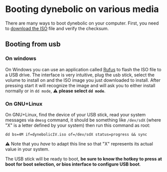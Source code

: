 # Booting dynebolic on various media

There are many ways to boot dynebolic on your computer. First, you need to [download the ISO](https://dyne.org/dynebolic/download/) file and verify the checksum.

## Booting from usb

### On windows

On Windows you can use an application called [Rufus](https://rufus.ie/) to flash the ISO file to a USB drive.
The interface is very intuitive, plug the usb stick, select the volume to install on and the ISO image you just downloaded to install. After pressing start it will recognize the image and will ask you to either install normally or in `dd mode`, ⚠️ **please select `dd mode`**.

### On GNU+Linux

On GNU+Linux, find the device of your USB stick, read your system messages via `dmesg` command, it should be something like `/dev/sdX` (where "X" is a letter defined by your system) then run this command as root:

`dd bs=4M if=dynebolicIV.iso of=/dev/sdX status=progress && sync`

⚠️ Note that you *have* to adapt this line so that "X" represents its actual value in your system.

The USB stick will be ready to boot, **be sure to know the hotkey to press at boot for boot selection, or bios interface to configure USB boot**.

